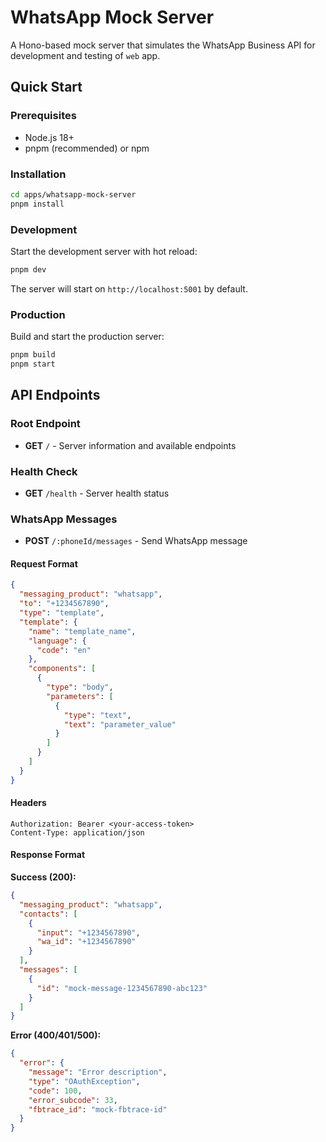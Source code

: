 # WhatsApp Mock Server

A Hono-based mock server that simulates the WhatsApp Business API for development and testing of `web` app.

## Quick Start

### Prerequisites

- Node.js 18+
- pnpm (recommended) or npm

### Installation

```bash
cd apps/whatsapp-mock-server
pnpm install
```

### Development

Start the development server with hot reload:

```bash
pnpm dev
```

The server will start on `http://localhost:5001` by default.

### Production

Build and start the production server:

```bash
pnpm build
pnpm start
```

## API Endpoints

### Root Endpoint

- **GET** `/` - Server information and available endpoints

### Health Check

- **GET** `/health` - Server health status

### WhatsApp Messages

- **POST** `/:phoneId/messages` - Send WhatsApp message

#### Request Format

```json
{
  "messaging_product": "whatsapp",
  "to": "+1234567890",
  "type": "template",
  "template": {
    "name": "template_name",
    "language": {
      "code": "en"
    },
    "components": [
      {
        "type": "body",
        "parameters": [
          {
            "type": "text",
            "text": "parameter_value"
          }
        ]
      }
    ]
  }
}
```

#### Headers

```
Authorization: Bearer <your-access-token>
Content-Type: application/json
```

#### Response Format

**Success (200):**

```json
{
  "messaging_product": "whatsapp",
  "contacts": [
    {
      "input": "+1234567890",
      "wa_id": "+1234567890"
    }
  ],
  "messages": [
    {
      "id": "mock-message-1234567890-abc123"
    }
  ]
}
```

**Error (400/401/500):**

```json
{
  "error": {
    "message": "Error description",
    "type": "OAuthException",
    "code": 100,
    "error_subcode": 33,
    "fbtrace_id": "mock-fbtrace-id"
  }
}
```

